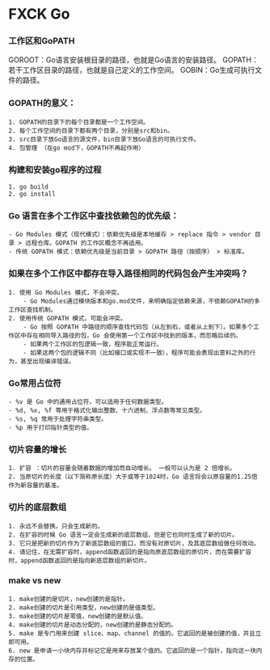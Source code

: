 # FXCK Go

### 工作区和GoPATH

GOROOT：Go语言安装根目录的路径，也就是Go语言的安装路径。
GOPATH：若干工作区目录的路径，也就是自己定义的工作空间。
GOBIN：Go生成可执行文件的路径。

### GOPATH的意义：
    1. GOPATH的目录下的每个目录都是一个工作空间。
    2. 每个工作空间的目录下都有两个目录，分别是src和bin。
    3. src目录下放Go语言的源文件，bin目录下放Go语言的可执行文件。
    4. 包管理 （在go mod下，GOPATH不再起作用）
    

### 构建和安装go程序的过程
    1. go build  
    2. go install

### Go 语言在多个工作区中查找依赖包的优先级：
    - Go Modules 模式（现代模式）：依赖优先级是本地缓存 > replace 指令 > vendor 目录 > 远程仓库。GOPATH 的工作区概念不再适用。
    - 传统 GOPATH 模式：依赖优先级是当前目录 > GOPATH 路径（按顺序） > 标准库。

### 如果在多个工作区中都存在导入路径相同的代码包会产生冲突吗？
    1. 使用 Go Modules 模式，不会冲突。
        - Go Modules通过模块版本和go.mod文件，来明确指定依赖来源，不依赖GOPATH的多工作区查找机制。
    2. 使用传统 GOPATH 模式，可能会冲突。
        - Go 按照 GOPATH 中路径的顺序查找代码包（从左到右，或者从上到下）。如果多个工作区中存在相同导入路径的包，Go 会使用第一个工作区中找到的版本，而忽略后续的。
        - 如果两个工作区的包逻辑一致，程序能正常运行。
        - 如果这两个包的逻辑不同（比如接口或实现不一致），程序可能会表现出意料之外的行为，甚至出现编译错误。

### Go常用占位符
    - %v 是 Go 中的通用占位符，可以适用于任何数据类型。
    - %d, %x, %f 等用于格式化输出整数、十六进制、浮点数等常见类型。
    - %s, %q 常用于处理字符串类型。
    - %p 用于打印指针类型的值。

### 切片容量的增长
    1. 扩容 ：切片的容量会随着数据的增加而自动增长。 一般可以认为是 2 倍增长。
    2. 当原切片的长度（以下简称原长度）大于或等于1024时，Go 语言将会以原容量的1.25倍作为新容量的基准。

### 切片的底层数组
    1. 永远不会替换。只会生成新的。
    2. 在扩容的时候 Go 语言一定会生成新的底层数组，但是它也同时生成了新的切片。
    3. 它只是把新的切片作为了新底层数组的窗口，而没有对原切片，及其底层数组做任何改动。
    4. 请记住，在无需扩容时，append函数返回的是指向原底层数组的原切片，而在需要扩容时，append函数返回的是指向新底层数组的新切片。

### make vs new
    1. make创建的是切片，new创建的是指针。
    2. make创建的切片是引用类型，new创建的是值类型。
    3. make创建的切片是零值，new创建的是默认值。
    4. make创建的切片是动态分配的，new创建的是静态分配的。
    5. make 是专门用来创建 slice、map、channel 的值的。它返回的是被创建的值，并且立即可用。
    6. new 是申请一小块内存并标记它是用来存放某个值的。它返回的是一个指针，指向这一块内存的位置。
    